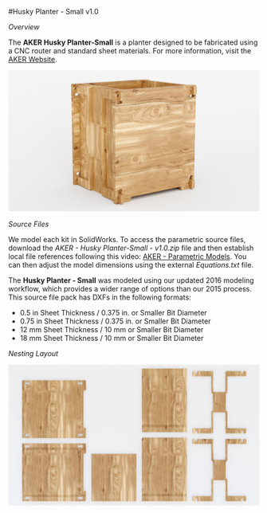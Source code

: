 #Husky Planter - Small v1.0

*Overview*

The **AKER Husky Planter-Small** is a planter designed to be fabricated using a CNC router and standard sheet materials. For more information, visit the [AKER Website](http://www.akerkits.com).

![Husky Planter-Small](https://github.com/AKERKits/Husky-Planter-Small/blob/master/Images/AKER%20-%20Husky%20Planter-Small%20-%20v1.0%20-%20Master%20Assembly%20Cropped-min.jpg)

*Source Files*

We model each kit in SolidWorks. To access the parametric source files, download the *AKER - Husky Planter-Small - v1.0.zip* file and then establish local file references following this video: [AKER - Parametric Models](https://www.youtube.com/watch?v=Ewdrlv4nSA0). You can then adjust the model dimensions using the external *Equations.txt* file.

The **Husky Planter - Small** was modeled using our updated 2016 modeling workflow, which provides a wider range of options than our 2015 process. This source file pack has DXFs in the following formats:

 * 0.5 in Sheet Thickness / 0.375 in. or Smaller Bit Diameter
 * 0.75 in Sheet Thickness / 0.375 in. or Smaller Bit Diameter
 * 12 mm Sheet Thickness / 10 mm or Smaller Bit Diameter
 * 18 mm Sheet Thickness / 10 mm or Smaller Bit Diameter

*Nesting Layout*

![Husky Planter-Small](https://github.com/AKERKits/Husky-Planter-Small/blob/master/Images/AKER%20-%20Husky%20Planter%20-%20v1.0%20-%20Nesting%20Assembly%20Cropped-min.jpg)

